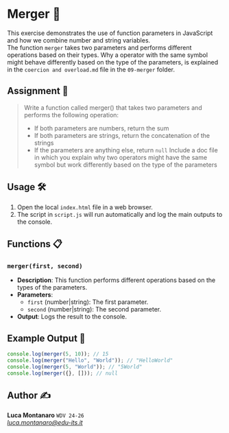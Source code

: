 # Merger ​🤝

This exercise demonstrates the use of function parameters in JavaScript and how we combine number and string variables.  
The function `merger` takes two parameters and performs different operations based on their types.
Why a operator with the same symbol might behave differently based on the type of the parameters, is explained in the `coercion and overload.md` file in the `09-merger` folder.

## Assignment 📝

> Write a function called merger() that takes two parameters and performs the
following operation:
> - If both parameters are numbers, return the sum
> - If both parameters are strings, return the concatenation of the strings
> - If the parameters are anything else, return `null`
> Include a doc file in which you explain why two operators might have the same
symbol but work differently based on the type of the parameters

## Usage 🛠️

1. Open the local `index.html` file in a web browser.
2. The script in `script.js` will run automatically and log the main outputs to the console.

## Functions 📋

### `merger(first, second)`

- **Description**: This function performs different operations based on the types of the parameters.
- **Parameters**:
  - `first` (number|string): The first parameter.
  - `second` (number|string): The second parameter.
- **Output**: Logs the result to the console.

## Example Output 📜

```javascript
console.log(merger(5, 10)); // 15
console.log(merger("Hello", "World")); // "HelloWorld"
console.log(merger(5, "World")); // "5World"
console.log(merger({}, [])); // null
```

## Author ✍️

**Luca Montanaro** `WDV 24-26`  
*luca.montanaro@edu-its.it*